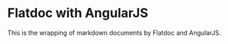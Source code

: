 Flatdoc with AngularJS
====================

This is the wrapping of markdown documents by Flatdoc and AngularJS.

